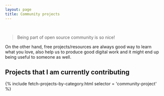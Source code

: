 ```yaml
---
layout: page
title: Community projects
---
```

<br>

> Being part of open source community is so nice!

On the other hand, 
free projects/resources are always good way to learn what you love, 
also help us to produce good digital work and it might end up being 
useful to someone as well.

## Projects that I am currently contributing

<div>
	{% include fetch-projects-by-category.html selector = 'community-project' %}
</div>

